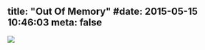 title: "Out Of Memory"
#date: 2015-05-15 10:46:03
meta: false
---

![](http://ww3.sinaimg.cn/large/e724cbefgw1es4r0dre5rj20cs0bnjsc.jpg)
